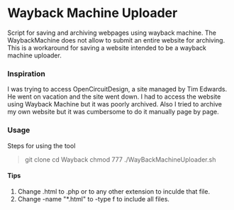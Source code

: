 # Wayback Machine Uploader
Script for saving and archiving webpages using wayback machine. The WaybackMachine does not allow to submit an entire website for archiving. This is a workaround for saving a website intended to be a wayback machine uploader.

### Inspiration
I was trying to access OpenCircuitDesign, a site managed by Tim Edwards. He went on vacation and the site went down. I had to access the website using Wayback Machine but it was poorly archived. Also I tried to archive my own website but it was cumbersome to do it manually page by page.


### Usage

Steps for using the tool
> git clone 
> cd Wayback
> chmod 777 ./WayBackMachineUploader.sh



#### Tips

1. Change .html to .php or to any other extension to inculde that file.
2. Change -name "*.html" to -type f to include all files.

